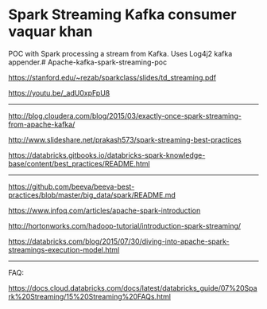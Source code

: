 # Spark Streaming Kafka consumer vaquar khan 

POC with Spark processing a stream from Kafka. Uses Log4j2 kafka appender.# Apache-kafka-spark-streaming-poc


https://stanford.edu/~rezab/sparkclass/slides/td_streaming.pdf

https://youtu.be/_adU0xpFpU8

---------------------------------------------------------------------------

http://blog.cloudera.com/blog/2015/03/exactly-once-spark-streaming-from-apache-kafka/

http://www.slideshare.net/prakash573/spark-streaming-best-practices

https://databricks.gitbooks.io/databricks-spark-knowledge-base/content/best_practices/README.html

-----------------------------------------------------------------------------------------------------

https://github.com/beeva/beeva-best-practices/blob/master/big_data/spark/README.md

https://www.infoq.com/articles/apache-spark-introduction

http://hortonworks.com/hadoop-tutorial/introduction-spark-streaming/

https://databricks.com/blog/2015/07/30/diving-into-apache-spark-streamings-execution-model.html


------------------------------------------------------------------------------------------------------
FAQ:

https://docs.cloud.databricks.com/docs/latest/databricks_guide/07%20Spark%20Streaming/15%20Streaming%20FAQs.html

